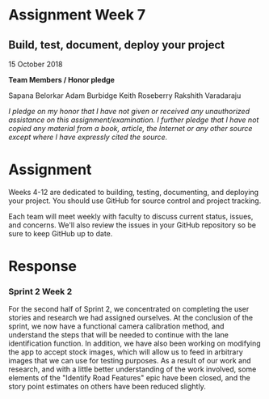 # Assignment Week 7
## Build, test, document, deploy your project

15 October 2018

**Team Members / Honor pledge**

Sapana Belorkar Adam Burbidge Keith Roseberry Rakshith Varadaraju

_I pledge on my honor that I have not given or received any unauthorized assistance on this assignment/examination. I further pledge that I have not copied any material from a book, article, the Internet or any other source except where I have expressly cited the source._

# **Assignment**

Weeks 4-12 are dedicated to building, testing, documenting, and deploying your project.  You should use GitHub for source control and project tracking.

Each team will meet weekly with faculty to discuss current status, issues, and concerns.  We&#39;ll also review the issues in your GitHub repository so be sure to keep GitHub up to date.

# **Response**

### Sprint 2 Week 2

For the second half of Sprint 2, we concentrated on completing the user stories and research we had assigned ourselves. At the conclusion of the sprint, we now have a functional camera calibration method, and understand the steps that will be needed to continue with the lane identification function. In addition, we have also been working on modifying the app to accept stock images, which will allow us to feed in arbitrary images that we can use for testing purposes. As a result of our work and research, and with a little better understanding of the work involved, some elements of the "Identify Road Features" epic have been closed, and the story point estimates on others have been reduced slightly.
